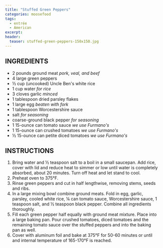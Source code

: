 ```yaml
---
title: "Stuffed Green Peppers"
categories: moosefood
tags: 
  - entrée
  - American
excerpt:
header:
  teaser: stuffed-green-peppers-150x150.jpg
---
```


## INGREDIENTS
* 2 pounds ground meat *pork, veal, and beef*
* 4 large green peppers
* ½ cup (uncooked) Uncle Ben's white rice
* 1 cup water *for rice*
* 3 cloves garlic *minced*
* 1 tablespoon dried parsley flakes
* 1 large egg *beaten with fork*
* 1 tablespoon Worcestershire sauce
* salt *for seasoning*
* coarse-ground black pepper *for seasoning*
* 1 15-ounce can tomato sauce *we use Furmano's*
* 1 15-ounce can crushed tomatoes *we use Furmano's*
* ½ 15-ounce can petite diced tomatoes *we use Furmano's*

## INSTRUCTIONS
1. Bring water and ½ teaspoon salt to a boil in a small saucepan. Add rice, cover with lid and reduce heat to simmer or low until water is completely absorbed, about 20 minutes. Turn off heat and let stand to cool.
2. Preheat oven to 375°F.
3. Rinse green peppers and cut in half lengthwise, removing stems, seeds and ribs.
4. In a large mixing bowl combine ground meats. Fold in egg, garlic, parsley, cooled white rice, ¼ can tomato sauce, Worcestershire sauce, 1 teaspoon salt, and ½ teaspoon black pepper. Combine all ingredients thoroughly.
5. Fill each green pepper half equally with ground meat mixture. Place into a large baking pan. Pour crushed tomatoes, diced tomatoes and the remaining tomato sauce over the stuffed peppers and into the baking pan as well.
6. Cover with aluminum foil and bake at 375°F for 50-60 minutes or until and internal temperature of 165-170°F is reached.
